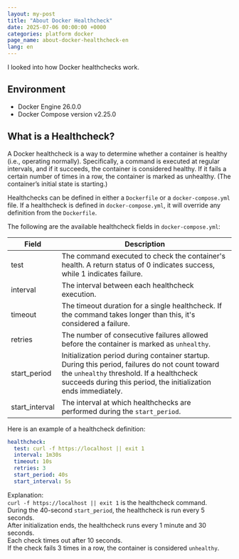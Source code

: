```yaml
---
layout: my-post
title: "About Docker Healthcheck"
date: 2025-07-06 00:00:00 +0000
categories: platform docker
page_name: about-docker-healthcheck-en
lang: en
---
```


I looked into how Docker healthchecks work.

## Environment
- Docker Engine 26.0.0
- Docker Compose version v2.25.0

## What is a Healthcheck?
A Docker healthcheck is a way to determine whether a container is healthy (i.e., operating normally).
Specifically, a command is executed at regular intervals, and if it succeeds, the container is considered healthy. If it fails a certain number of times in a row, the container is marked as unhealthy. (The container’s initial state is starting.)

Healthchecks can be defined in either a `Dockerfile` or a `docker-compose.yml` file.
If a healthcheck is defined in `docker-compose.yml`, it will override any definition from the `Dockerfile`.

The following are the available healthcheck fields in `docker-compose.yml`:

|Field|Description|
|----|----|
|test|The command executed to check the container's health. A return status of 0 indicates success, while 1 indicates failure.|
|interval|The interval between each healthcheck execution.|
|timeout|The timeout duration for a single healthcheck. If the command takes longer than this, it's considered a failure.|
|retries|The number of consecutive failures allowed before the container is marked as `unhealthy`.|
|start_period|Initialization period during container startup. During this period, failures do not count toward the `unhealthy` threshold. If a healthcheck succeeds during this period, the initialization ends immediately.|
|start_interval|The interval at which healthchecks are performed during the `start_period`.|

Here is an example of a healthcheck definition:

```yml
healthcheck:
  test: curl -f https://localhost || exit 1
  interval: 1m30s
  timeout: 10s
  retries: 3
  start_period: 40s
  start_interval: 5s
```

Explanation:    
`curl -f https://localhost || exit 1` is the healthcheck command.  
During the 40-second `start_period`, the healthcheck is run every 5 seconds.   
After initialization ends, the healthcheck runs every 1 minute and 30 seconds.  
Each check times out after 10 seconds.  
If the check fails 3 times in a row, the container is considered `unhealthy`.